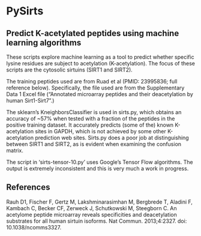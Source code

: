 # PySirts
Predict K-acetylated peptides using machine learning algorithms
------------------------------------------------------------------------------

These scripts explore machine learning as a tool to predict whether specific lysine residues are subject to acetylation (K-acetylation).  The focus of these scripts are the cytosolic sirtuins (SIRT1 and SIRT2).  

The training peptides used are from Ruad et al (PMID: 23995836; full reference below). Specifically, the file used are from the Supplementary Data 1 Excel file (“Annotated microarray peptides and their deacetylation by human Sirt1-Sirt7”.) 

The sklearn’s KneighborsClassifier is used in sirts.py, which obtains an accuracy of ~57% when tested with a fraction of the peptides in the positive training dataset. It accurately predicts (some of the) known K-acetylation sites  in GAPDH, which is not achieved by some  other K-acetylation prediction web sites.  Sirts.py does a poor job at distinguishing between SIRT1 and SIRT2, as is evident when examining the confusion matrix. 

The script in ‘sirts-tensor-10.py’ uses Google’s Tensor Flow algorithms. The output is extremely inconsistent and this is very much a work in progress. 
 

References 
-------------
Rauh D1, Fischer F, Gertz M, Lakshminarasimhan M, Bergbrede T, Aladini F, Kambach C, Becker CF, Zerweck J, Schutkowski M, Steegborn C. An acetylome peptide microarray reveals specificities and deacetylation substrates for all human sirtuin isoforms. Nat Commun. 2013;4:2327. doi: 10.1038/ncomms3327.